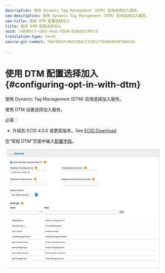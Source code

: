 ```yaml
---
description: 使用 Dynamic Tag Management (DTM) 启用选择加入服务。
seo-description: 使用 Dynamic Tag Management (DTM) 启用选择加入服务。
seo-title: 使用 DTM 配置选择加入
title: 使用 DTM 配置选择加入
uuid: 7a886bc3-c9e5-4eac-85e8-828a83c847c5
translation-type: tm+mt
source-git-commit: 746f8937c59d318dcf7245c7f8484884974601dc

---
```



# 使用 DTM 配置选择加入{#configuring-opt-in-with-dtm}

使用 Dynamic Tag Management (DTM) 启用选择加入服务。

使用 DTM 设置选择加入服务。

必需：

* 升级到 ECID 4.0.0 或更高版本。See [ECID Download](https://github.com/Adobe-Marketing-Cloud/id-service/releases).

在“常规 DTM”页面中输入[配置字段](/help/implementation-guides/opt-in-service/api.md)。

![](assets/DTM-example.png)
